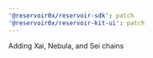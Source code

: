 ```yaml
---
'@reservoir0x/reservoir-sdk': patch
'@reservoir0x/reservoir-kit-ui': patch
---
```


Adding Xai, Nebula, and Sei chains
